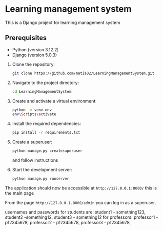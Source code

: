 # Learning management system

This is a Django project for learning management system

## Prerequisites

- Python (version 3.12.2)
- Django (version 5.0.3)

1. Clone the repository: 
    ```bash
    git clone https://github.com/natia02/LearningManagementSystem.git
    ```
2. Navigate to the project directory: 
    ```bash
    cd LearningManagementSystem
    ```

3. Create and activate a virtual environment: 
    ```bash
    python -m venv env
    env\Scripts\activate
    ```

4. Install the required dependencies: 
    ```bash
    pip install -r requirements.txt
    ```

5. Create a superuser: 
    ```bash
    python manage.py createsuperuser
    ```
   and follow instructions

6. Start the development server: 
    ```bash
    python manage.py runserver
    ``` 
The application should now be accessible at `http://127.0.0.1:8000/` this is the main page 

From the page `http://127.0.0.1.8000/admin` you can log in as a superuser.

usernames and passwords for students are: student1 - something123, student2 -something12, student3 - something12
for professors: professor1 - p12345678, professor2 - p12345678, professor3 - p12345678, 